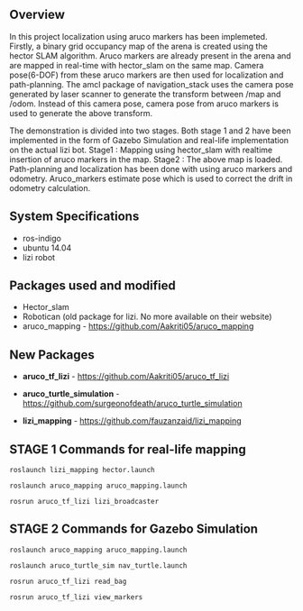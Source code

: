 ## Overview
In this project localization using aruco markers has been implemeted. Firstly, a binary grid occupancy map of the arena is created using the hector SLAM algorithm. Aruco markers are already present in the arena and are mapped in real-time with hector_slam on the same map. Camera pose(6-DOF) from these aruco markers are then used for localization and path-planning. The amcl package of navigation_stack uses the camera pose generated by laser scanner to generate the transform between /map and /odom. Instead of this camera pose, camera pose from aruco markers is used to generate the above transform.

The demonstration is divided into two stages. Both stage 1 and 2 have been implemented in the form of Gazebo Simulation and real-life implementation on the actual lizi bot. 
Stage1 : Mapping using hector_slam with realtime insertion of aruco markers in the map.
Stage2 : The above map is loaded. Path-planning and localization has been done with using aruco markers and odometry. Aruco_markers estimate pose which is used to correct the drift in odometry calculation.

## System Specifications
* ros-indigo
* ubuntu 14.04
* lizi robot

## Packages used and modified
* Hector_slam 
* Robotican (old package for lizi. No more available on their website)
* aruco_mapping - https://github.com/Aakriti05/aruco_mapping 

## New Packages
* __aruco_tf_lizi__ - https://github.com/Aakriti05/aruco_tf_lizi

* __aruco_turtle_simulation__ - https://github.com/surgeonofdeath/aruco_turtle_simulation
   
* __lizi_mapping__ - https://github.com/fauzanzaid/lizi_mapping

## STAGE 1 Commands for real-life mapping
`roslaunch lizi_mapping hector.launch`

`roslaunch aruco_mapping aruco_mapping.launch`

`rosrun aruco_tf_lizi lizi_broadcaster`

## STAGE 2 Commands for Gazebo Simulation
`roslaunch aruco_mapping aruco_mapping.launch`

`roslaunch aruco_turtle_sim nav_turtle.launch`

`rosrun aruco_tf_lizi read_bag` 

`rosrun aruco_tf_lizi view_markers`  


